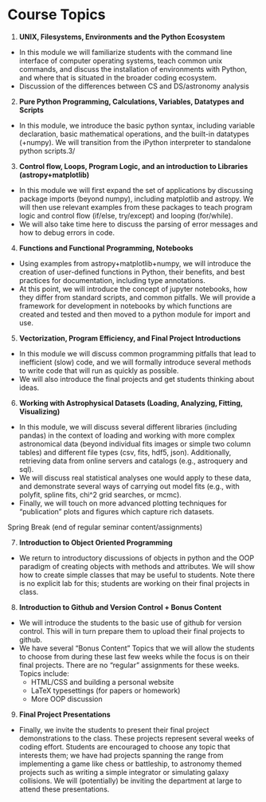 # Course Topics

1. **UNIX, Filesystems, Environments and the Python Ecosystem**
  - In this module we will familiarize students with the command line interface of computer operating systems, teach common unix commands, and discuss the installation of environments with Python, and where that is situated in the broader coding ecosystem.
  - Discussion of the differences between CS and DS/astronomy analysis
2. **Pure Python Programming, Calculations, Variables, Datatypes and Scripts**
  - In this module, we introduce the basic python syntax, including variable declaration, basic mathematical operations, and the built-in datatypes (+numpy). We will transition from the iPython interpreter to standalone python scripts.3/
3. **Control flow, Loops, Program Logic, and an introduction to Libraries (astropy+matplotlib)**
  - In this module we will first expand the set of applications by discussing package imports (beyond numpy), including matplotlib and astropy. We will then use relevant examples from these packages to teach program logic and control flow (if/else, try/except) and looping (for/while). 
  - We will also take time here to discuss the parsing of error messages and how to debug errors in code. 
4. **Functions and Functional Programming, Notebooks**
  - Using examples from astropy+matplotlib+numpy, we will introduce the creation of user-defined functions in Python, their benefits, and best practices for documentation, including type annotations. 
  - At this point, we will introduce the concept of jupyter notebooks, how they differ from standard scripts, and common pitfalls. We will provide a framework for development in notebooks by which functions are created and tested and then moved to a python module for import and use. 
5. **Vectorization, Program Efficiency, and Final Project Introductions**
  - In this module we will discuss common programming pitfalls that lead to inefficient (slow) code, and we will formally introduce several methods to write code that will run as quickly as possible. 
  - We will also introduce the final projects and get students thinking about ideas. 
6. **Working with Astrophysical Datasets (Loading, Analyzing, Fitting, Visualizing)**
  - In this module, we will discuss several different libraries (including pandas) in the context of loading and working with more complex astronomical data (beyond individual fits images or simple two column tables) and different file types (csv, fits, hdf5, json). Additionally, retrieving data from online servers and catalogs (e.g., astroquery and sql).   
  - We will discuss real statistical analyses one would apply to these data, and demonstrate several ways of carrying out model fits (e.g., with polyfit, spline fits, chi^2 grid searches, or mcmc). 
  - Finally, we will touch on more advanced plotting techniques for “publication” plots and figures which capture rich datasets. 

Spring Break (end of regular seminar content/assignments)

7. **Introduction to Object Oriented Programming**
  - We return to introductory discussions of objects in python and the OOP paradigm of creating objects with methods and attributes. We will show how to create simple classes that may be useful to students. 
Note there is no explicit lab for this; students are working on their final projects in class.
8. **Introduction to Github and Version Control + Bonus Content**
  - We will introduce the students to the basic use of github for version control. This will in turn prepare them to upload their final projects to github. 
  - We have several “Bonus Content” Topics that we will allow the students to choose from during these last few weeks while the focus is on their final projects. There are no “regular” assignments for these weeks. Topics include:
    - HTML/CSS and building a personal website 
    - LaTeX typesettings (for papers or homework) 
    - More OOP discussion 
9. **Final Project Presentations**
  - Finally, we invite the students to present their final project demonstrations to the class. These projects represent several weeks of coding effort. Students are encouraged to choose any topic that interests them; we have had projects spanning the range from implementing a game like chess or battleship, to astronomy themed projects such as writing a simple integrator or simulating galaxy collisions. We will (potentially) be inviting the department at large to attend these presentations. 



